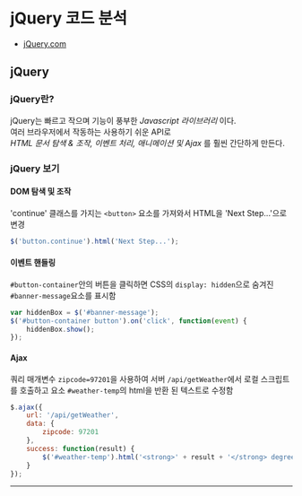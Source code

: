 # jQuery 코드 분석

* [jQuery.com](http://jquery.com/)

## jQuery

### jQuery란?

jQuery는 빠르고 작으며 기능이 풍부한 _Javascript 라이브러리_ 이다.  
여러 브라우저에서 작동하는 사용하기 쉬운 API로  
_HTML 문서 탐색 & 조작, 이벤트 처리, 애니메이션 및 Ajax_ 를 훨씬 간단하게 만든다.

### jQuery 보기

#### DOM 탐색 및 조작

'continue' 클래스를 가지는 `<button>` 요소를 가져와서 HTML을 'Next Step...'으로 변경

```javascript
$('button.continue').html('Next Step...');
```

#### 이벤트 핸들링

`#button-container`안의 버튼을 클릭하면 CSS의 `display: hidden`으로 숨겨진 `#banner-message`요소를 표시함

```javascript
var hiddenBox = $('#banner-message');
$('#button-container button').on('click', function(event) {
    hiddenBox.show();
});
```

#### Ajax

쿼리 매개변수 `zipcode=97201`을 사용하여 서버 `/api/getWeather`에서 로컬 스크립트를 호출하고 요소 `#weather-temp`의 html을 반환 된 텍스트로 수정함

```javascript
$.ajax({
    url: '/api/getWeather',
    data: {
        zipcode: 97201
    },
    success: function(result) {
        $('#weather-temp').html('<strong>' + result + '</strong> degrees');
    }
});
```

***
